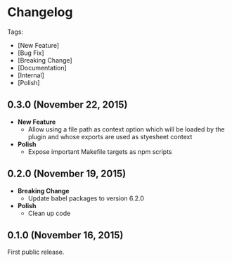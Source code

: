 # Changelog

Tags:

- [New Feature]
- [Bug Fix]
- [Breaking Change]
- [Documentation]
- [Internal]
- [Polish]

## 0.3.0 (November 22, 2015)

- **New Feature**
  - Allow using a file path as context option which will be loaded by the plugin and whose exports are used as styesheet context
- **Polish**
  - Expose important Makefile targets as npm scripts

## 0.2.0 (November 19, 2015)

- **Breaking Change**
  - Update babel packages to version 6.2.0
- **Polish**
  - Clean up code

## 0.1.0 (November 16, 2015)

First public release.
